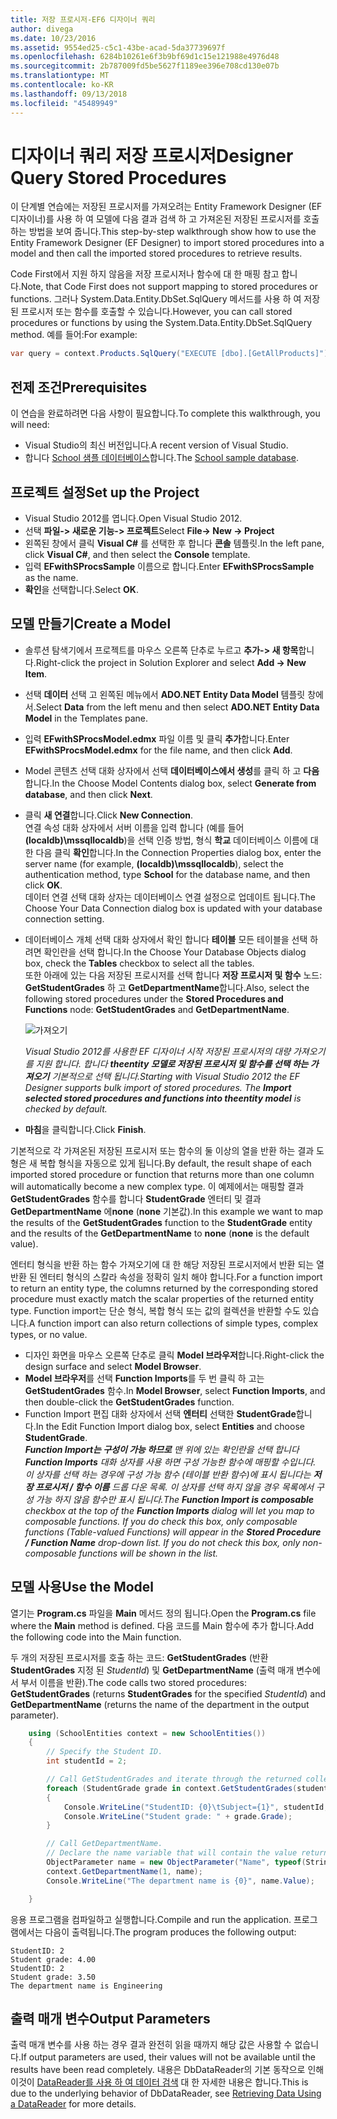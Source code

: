 ```yaml
---
title: 저장 프로시저-EF6 디자이너 쿼리
author: divega
ms.date: 10/23/2016
ms.assetid: 9554ed25-c5c1-43be-acad-5da37739697f
ms.openlocfilehash: 6284b10261e6f3b9bf69d1c15e121988e4976d48
ms.sourcegitcommit: 2b787009fd5be5627f1189ee396e708cd130e07b
ms.translationtype: MT
ms.contentlocale: ko-KR
ms.lasthandoff: 09/13/2018
ms.locfileid: "45489949"
---
```

# <a name="designer-query-stored-procedures"></a><span data-ttu-id="68f3e-102">디자이너 쿼리 저장 프로시저</span><span class="sxs-lookup"><span data-stu-id="68f3e-102">Designer Query Stored Procedures</span></span>
<span data-ttu-id="68f3e-103">이 단계별 연습에는 저장된 프로시저를 가져오려는 Entity Framework Designer (EF 디자이너)를 사용 하 여 모델에 다음 결과 검색 하 고 가져온된 저장된 프로시저를 호출 하는 방법을 보여 줍니다.</span><span class="sxs-lookup"><span data-stu-id="68f3e-103">This step-by-step walkthrough show how to use the Entity Framework Designer (EF Designer) to import stored procedures into a model and then call the imported stored procedures to retrieve results.</span></span> 

<span data-ttu-id="68f3e-104">Code First에서 지원 하지 않음을 저장 프로시저나 함수에 대 한 매핑 참고 합니다.</span><span class="sxs-lookup"><span data-stu-id="68f3e-104">Note, that Code First does not support mapping to stored procedures or functions.</span></span> <span data-ttu-id="68f3e-105">그러나 System.Data.Entity.DbSet.SqlQuery 메서드를 사용 하 여 저장된 프로시저 또는 함수를 호출할 수 있습니다.</span><span class="sxs-lookup"><span data-stu-id="68f3e-105">However, you can call stored procedures or functions by using the System.Data.Entity.DbSet.SqlQuery method.</span></span> <span data-ttu-id="68f3e-106">예를 들어:</span><span class="sxs-lookup"><span data-stu-id="68f3e-106">For example:</span></span>
``` csharp
var query = context.Products.SqlQuery("EXECUTE [dbo].[GetAllProducts]")`;
```

## <a name="prerequisites"></a><span data-ttu-id="68f3e-107">전제 조건</span><span class="sxs-lookup"><span data-stu-id="68f3e-107">Prerequisites</span></span>

<span data-ttu-id="68f3e-108">이 연습을 완료하려면 다음 사항이 필요합니다.</span><span class="sxs-lookup"><span data-stu-id="68f3e-108">To complete this walkthrough, you will need:</span></span>

- <span data-ttu-id="68f3e-109">Visual Studio의 최신 버전입니다.</span><span class="sxs-lookup"><span data-stu-id="68f3e-109">A recent version of Visual Studio.</span></span>
- <span data-ttu-id="68f3e-110">합니다 [School 샘플 데이터베이스](~/ef6/resources/school-database.md)합니다.</span><span class="sxs-lookup"><span data-stu-id="68f3e-110">The [School sample database](~/ef6/resources/school-database.md).</span></span>

## <a name="set-up-the-project"></a><span data-ttu-id="68f3e-111">프로젝트 설정</span><span class="sxs-lookup"><span data-stu-id="68f3e-111">Set up the Project</span></span>

-   <span data-ttu-id="68f3e-112">Visual Studio 2012를 엽니다.</span><span class="sxs-lookup"><span data-stu-id="68f3e-112">Open Visual Studio 2012.</span></span>
-   <span data-ttu-id="68f3e-113">선택 **파일-&gt; 새로운 기능-&gt; 프로젝트**</span><span class="sxs-lookup"><span data-stu-id="68f3e-113">Select **File-&gt; New -&gt; Project**</span></span>
-   <span data-ttu-id="68f3e-114">왼쪽된 창에서 클릭 **Visual C\#** 를 선택한 후 합니다 **콘솔** 템플릿.</span><span class="sxs-lookup"><span data-stu-id="68f3e-114">In the left pane, click **Visual C\#**, and then select the **Console** template.</span></span>
-   <span data-ttu-id="68f3e-115">입력 **EFwithSProcsSample** 이름으로 합니다.</span><span class="sxs-lookup"><span data-stu-id="68f3e-115">Enter **EFwithSProcsSample** as the name.</span></span>
-   <span data-ttu-id="68f3e-116">**확인**을 선택합니다.</span><span class="sxs-lookup"><span data-stu-id="68f3e-116">Select **OK**.</span></span>

## <a name="create-a-model"></a><span data-ttu-id="68f3e-117">모델 만들기</span><span class="sxs-lookup"><span data-stu-id="68f3e-117">Create a Model</span></span>

-   <span data-ttu-id="68f3e-118">솔루션 탐색기에서 프로젝트를 마우스 오른쪽 단추로 누르고 **추가-&gt; 새 항목**합니다.</span><span class="sxs-lookup"><span data-stu-id="68f3e-118">Right-click the project in Solution Explorer and select **Add -&gt; New Item**.</span></span>
-   <span data-ttu-id="68f3e-119">선택 **데이터** 선택 고 왼쪽된 메뉴에서 **ADO.NET Entity Data Model** 템플릿 창에서.</span><span class="sxs-lookup"><span data-stu-id="68f3e-119">Select **Data** from the left menu and then select **ADO.NET Entity Data Model** in the Templates pane.</span></span>
-   <span data-ttu-id="68f3e-120">입력 **EFwithSProcsModel.edmx** 파일 이름 및 클릭 **추가**합니다.</span><span class="sxs-lookup"><span data-stu-id="68f3e-120">Enter **EFwithSProcsModel.edmx** for the file name, and then click **Add**.</span></span>
-   <span data-ttu-id="68f3e-121">Model 콘텐츠 선택 대화 상자에서 선택 **데이터베이스에서 생성**를 클릭 하 고 **다음**합니다.</span><span class="sxs-lookup"><span data-stu-id="68f3e-121">In the Choose Model Contents dialog box, select **Generate from database**, and then click **Next**.</span></span>
-   <span data-ttu-id="68f3e-122">클릭 **새 연결**합니다.</span><span class="sxs-lookup"><span data-stu-id="68f3e-122">Click **New Connection**.</span></span>  
    <span data-ttu-id="68f3e-123">연결 속성 대화 상자에서 서버 이름을 입력 합니다 (예를 들어 **(localdb)\\mssqllocaldb**)을 선택 인증 방법, 형식 **학교** 데이터베이스 이름에 대 한 다음 클릭 **확인**합니다.</span><span class="sxs-lookup"><span data-stu-id="68f3e-123">In the Connection Properties dialog box, enter the server name (for example, **(localdb)\\mssqllocaldb**), select the authentication method, type **School** for the database name, and then click **OK**.</span></span>  
    <span data-ttu-id="68f3e-124">데이터 연결 선택 대화 상자는 데이터베이스 연결 설정으로 업데이트 됩니다.</span><span class="sxs-lookup"><span data-stu-id="68f3e-124">The Choose Your Data Connection dialog box is updated with your database connection setting.</span></span>
-   <span data-ttu-id="68f3e-125">데이터베이스 개체 선택 대화 상자에서 확인 합니다 **테이블** 모든 테이블을 선택 하려면 확인란을 선택 합니다.</span><span class="sxs-lookup"><span data-stu-id="68f3e-125">In the Choose Your Database Objects dialog box, check the **Tables** checkbox to select all the tables.</span></span>  
    <span data-ttu-id="68f3e-126">또한 아래에 있는 다음 저장된 프로시저를 선택 합니다 **저장 프로시저 및 함수** 노드: **GetStudentGrades** 하 고 **GetDepartmentName**합니다.</span><span class="sxs-lookup"><span data-stu-id="68f3e-126">Also, select the following stored procedures under the **Stored Procedures and Functions** node: **GetStudentGrades** and **GetDepartmentName**.</span></span> 

    ![가져오기](~/ef6/media/import.jpg)

    <span data-ttu-id="68f3e-128">*Visual Studio 2012를 사용한 EF 디자이너 시작 저장된 프로시저의 대량 가져오기를 지원 합니다. 합니다 **theentity 모델로 저장된 프로시저 및 함수를 선택 하는 가져오기** 기본적으로 선택 됩니다.*</span><span class="sxs-lookup"><span data-stu-id="68f3e-128">*Starting with Visual Studio 2012 the EF Designer supports bulk import of stored procedures. The **Import selected stored procedures and functions into theentity model** is checked by default.*</span></span>
-   <span data-ttu-id="68f3e-129">**마침**을 클릭합니다.</span><span class="sxs-lookup"><span data-stu-id="68f3e-129">Click **Finish**.</span></span>

<span data-ttu-id="68f3e-130">기본적으로 각 가져온된 저장된 프로시저 또는 함수의 둘 이상의 열을 반환 하는 결과 도형은 새 복합 형식을 자동으로 있게 됩니다.</span><span class="sxs-lookup"><span data-stu-id="68f3e-130">By default, the result shape of each imported stored procedure or function that returns more than one column will automatically become a new complex type.</span></span> <span data-ttu-id="68f3e-131">이 예제에서는 매핑할 결과 **GetStudentGrades** 함수를 합니다 **StudentGrade** 엔터티 및 결과 **GetDepartmentName** 에**none** (**none** 기본값).</span><span class="sxs-lookup"><span data-stu-id="68f3e-131">In this example we want to map the results of the **GetStudentGrades** function to the **StudentGrade** entity and the results of the **GetDepartmentName** to **none** (**none** is the default value).</span></span>

<span data-ttu-id="68f3e-132">엔터티 형식을 반환 하는 함수 가져오기에 대 한 해당 저장된 프로시저에서 반환 되는 열 반환 된 엔터티 형식의 스칼라 속성을 정확히 일치 해야 합니다.</span><span class="sxs-lookup"><span data-stu-id="68f3e-132">For a function import to return an entity type, the columns returned by the corresponding stored procedure must exactly match the scalar properties of the returned entity type.</span></span> <span data-ttu-id="68f3e-133">Function import는 단순 형식, 복합 형식 또는 값의 컬렉션을 반환할 수도 있습니다.</span><span class="sxs-lookup"><span data-stu-id="68f3e-133">A function import can also return collections of simple types, complex types, or no value.</span></span>

-   <span data-ttu-id="68f3e-134">디자인 화면을 마우스 오른쪽 단추로 클릭 **Model 브라우저**합니다.</span><span class="sxs-lookup"><span data-stu-id="68f3e-134">Right-click the design surface and select **Model Browser**.</span></span>
-   <span data-ttu-id="68f3e-135">**Model 브라우저**를 선택 **Function Imports**를 두 번 클릭 하 고는 **GetStudentGrades** 함수.</span><span class="sxs-lookup"><span data-stu-id="68f3e-135">In **Model Browser**, select **Function Imports**, and then double-click the **GetStudentGrades** function.</span></span>
-   <span data-ttu-id="68f3e-136">Function Import 편집 대화 상자에서 선택 **엔터티** 선택한 **StudentGrade**합니다.</span><span class="sxs-lookup"><span data-stu-id="68f3e-136">In the Edit Function Import dialog box, select **Entities** and choose **StudentGrade**.</span></span>  
    <span data-ttu-id="68f3e-137">***Function Import는 구성이 가능 하므로** 맨 위에 있는 확인란을 선택 합니다 **Function Imports** 대화 상자를 사용 하면 구성 가능한 함수에 매핑할 수입니다. 이 상자를 선택 하는 경우에 구성 가능 함수 (테이블 반환 함수)에 표시 됩니다는 **저장 프로시저 / 함수 이름** 드롭 다운 목록. 이 상자를 선택 하지 않을 경우 목록에서 구성 가능 하지 않음 함수만 표시 됩니다.*</span><span class="sxs-lookup"><span data-stu-id="68f3e-137">*The **Function Import is composable** checkbox at the top of the **Function Imports** dialog will let you map to composable functions. If you do check this box, only composable functions (Table-valued Functions) will appear in the **Stored Procedure / Function Name** drop-down list. If you do not check this box, only non-composable functions will be shown in the list.*</span></span>

## <a name="use-the-model"></a><span data-ttu-id="68f3e-138">모델 사용</span><span class="sxs-lookup"><span data-stu-id="68f3e-138">Use the Model</span></span>

<span data-ttu-id="68f3e-139">열기는 **Program.cs** 파일을 **Main** 메서드 정의 됩니다.</span><span class="sxs-lookup"><span data-stu-id="68f3e-139">Open the **Program.cs** file where the **Main** method is defined.</span></span> <span data-ttu-id="68f3e-140">다음 코드를 Main 함수에 추가 합니다.</span><span class="sxs-lookup"><span data-stu-id="68f3e-140">Add the following code into the Main function.</span></span>

<span data-ttu-id="68f3e-141">두 개의 저장된 프로시저를 호출 하는 코드: **GetStudentGrades** (반환 **StudentGrades** 지정 된 *StudentId*) 및 **GetDepartmentName** (출력 매개 변수에서 부서 이름을 반환).</span><span class="sxs-lookup"><span data-stu-id="68f3e-141">The code calls two stored procedures: **GetStudentGrades** (returns **StudentGrades** for the specified *StudentId*) and **GetDepartmentName** (returns the name of the department in the output parameter).</span></span>  

``` csharp
    using (SchoolEntities context = new SchoolEntities())
    {
        // Specify the Student ID.
        int studentId = 2;

        // Call GetStudentGrades and iterate through the returned collection.
        foreach (StudentGrade grade in context.GetStudentGrades(studentId))
        {
            Console.WriteLine("StudentID: {0}\tSubject={1}", studentId, grade.Subject);
            Console.WriteLine("Student grade: " + grade.Grade);
        }

        // Call GetDepartmentName.
        // Declare the name variable that will contain the value returned by the output parameter.
        ObjectParameter name = new ObjectParameter("Name", typeof(String));
        context.GetDepartmentName(1, name);
        Console.WriteLine("The department name is {0}", name.Value);

    }
```

<span data-ttu-id="68f3e-142">응용 프로그램을 컴파일하고 실행합니다.</span><span class="sxs-lookup"><span data-stu-id="68f3e-142">Compile and run the application.</span></span> <span data-ttu-id="68f3e-143">프로그램에서는 다음이 출력됩니다.</span><span class="sxs-lookup"><span data-stu-id="68f3e-143">The program produces the following output:</span></span>

```
StudentID: 2
Student grade: 4.00
StudentID: 2
Student grade: 3.50
The department name is Engineering
```

<a name="output-parameters"></a><span data-ttu-id="68f3e-144">출력 매개 변수</span><span class="sxs-lookup"><span data-stu-id="68f3e-144">Output Parameters</span></span>
-----------------

<span data-ttu-id="68f3e-145">출력 매개 변수를 사용 하는 경우 결과 완전히 읽을 때까지 해당 값은 사용할 수 없습니다.</span><span class="sxs-lookup"><span data-stu-id="68f3e-145">If output parameters are used, their values will not be available until the results have been read completely.</span></span> <span data-ttu-id="68f3e-146">내용은 DbDataReader의 기본 동작으로 인해 이것이 [DataReader를 사용 하 여 데이터 검색](http://go.microsoft.com/fwlink/?LinkID=398589) 대 한 자세한 내용은 합니다.</span><span class="sxs-lookup"><span data-stu-id="68f3e-146">This is due to the underlying behavior of DbDataReader, see [Retrieving Data Using a DataReader](http://go.microsoft.com/fwlink/?LinkID=398589) for more details.</span></span>
